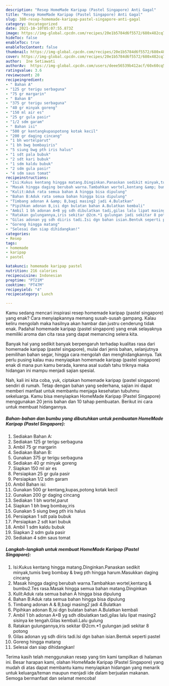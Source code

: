 ```yaml
---
description: "Resep HomeMade Karipap (Pastel Singapore) Anti Gagal"
title: "Resep HomeMade Karipap (Pastel Singapore) Anti Gagal"
slug: 380-resep-homemade-karipap-pastel-singapore-anti-gagal
category: Uncategorized
date: 2021-10-10T05:07:55.873Z
image: https://img-global.cpcdn.com/recipes/20e1b5784d6f5572/680x482cq70/homemade-karipap-pastel-singapore-foto-resep-utama.jpg
hideToc: false
enableToc: true
enableTocContent: false
thumbnail: https://img-global.cpcdn.com/recipes/20e1b5784d6f5572/680x482cq70/homemade-karipap-pastel-singapore-foto-resep-utama.jpg
cover: https://img-global.cpcdn.com/recipes/20e1b5784d6f5572/680x482cq70/homemade-karipap-pastel-singapore-foto-resep-utama.jpg
author:  Ine Setiawati
authorAv:  https://img-global.cpcdn.com/users/deee56539b412acf/60x60cq50/avatar.jpg
ratingvalue: 3.6
reviewcount: 20
recipeingredient:
- " Bahan A"
- "125 gr terigu serbaguna"
- "75 gr margarin"
- " Bahan B"
- "375 gr terigu serbaguna"
- "40 gr minyak goreng"
- "150 ml air es"
- "25 gr gula pasir"
- "1/2 sdm garam"
- " Bahan isi"
- "500 gr kentangkupaspotong kotak kecil"
- "200 gr daging cincang"
- "1 bh wortelparut"
- "1 bh bwg bombayiris"
- "5 siung bwg pth iris halus"
- "1 sdt pala bubuk"
- "2 sdt kari bubuk"
- "1 sdm kaldu bubuk"
- "2 sdm gula pasir"
- "4 sdm saus tomat"
recipeinstructions:
- "Isi:Kukus kentang hingga matang.Dinginkan.Panaskan sedikit minyak,tumis bwg bombay &amp; bwg pth hingga harum.Masukkan daging cincang"
- "Masak hingga daging berubah warna.Tambahkan wortel,kentang &amp; bumbu2.Tes rasa.Masak hingga semua bahan matang.Dinginkan"
- "Kulit:Aduk rata semua bahan A hingga bisa dipulung"
- "Bahan B:Aduk rata semua bahan hingga bisa dipulung"
- "Timbang adonan A &amp; B,bagi masing2 jadi 4.Bulatkan"
- "Pipihkan adonan B,isi dgn bulatan bahan A.Bulatkan kembali"
- "Ambil 1 bh adonan A+B yg sdh dibulatkan tadi,gilas lalu lipat masing2 sisinya ke tengah.Gilas kembali.Lalu gulung"
- "Ratakan gulungannya,iris sekitar @2cm.*1 gulungan jadi sekitar 8 potong"
- "Gilas adonan yg sdh diiris tadi.Isi dgn bahan isian.Bentuk seperti pastel"
- "Goreng hingga matang"
- "Selesai dan siap dihidangkan!"
categories:
- Resep
tags:
- homemade
- karipap
- pastel

katakunci: homemade karipap pastel 
nutrition: 216 calories
recipecuisine: Indonesian
preptime: "PT21M"
cooktime: "PT47M"
recipeyield: "4"
recipecategory: Lunch

---
```



Kamu sedang mencari inspirasi resep homemade karipap (pastel singapore) yang enak? Cara menyiapkannya memang susah-susah gampang. Kalau keliru mengolah maka hasilnya akan hambar dan justru cenderung tidak enak. Padahal homemade karipap (pastel singapore) yang enak selayaknya memiliki aroma dan cita rasa yang dapat memancing selera kita.


Banyak hal yang sedikit banyak berpengaruh terhadap kualitas rasa dari homemade karipap (pastel singapore), mulai dari jenis bahan, selanjutnya pemilihan bahan segar, hingga cara mengolah dan menghidangkannya. Tak perlu pusing kalau mau menyiapkan homemade karipap (pastel singapore) enak di mana pun kamu berada, karena asal sudah tahu triknya maka hidangan ini mampu menjadi sajian spesial.




Nah, kali ini kita coba, yuk, ciptakan homemade karipap (pastel singapore) sendiri di rumah. Tetap dengan bahan yang sederhana, sajian ini dapat memberi manfaat untuk membantu menjaga kesehatan tubuhmu sekeluarga. Kamu bisa menyiapkan HomeMade Karipap (Pastel Singapore) menggunakan 20 jenis bahan dan 10 tahap pembuatan. Berikut ini cara untuk membuat hidangannya.

<!--inarticleads1-->

##### Bahan-bahan dan bumbu yang dibutuhkan untuk pembuatan HomeMade Karipap (Pastel Singapore):

1. Sediakan  Bahan A:
1. Sediakan 125 gr terigu serbaguna
1. Ambil 75 gr margarin
1. Sediakan  Bahan B:
1. Gunakan 375 gr terigu serbaguna
1. Sediakan 40 gr minyak goreng
1. Siapkan 150 ml air es
1. Persiapkan 25 gr gula pasir
1. Persiapkan 1/2 sdm garam
1. Ambil  Bahan isi:
1. Gunakan 500 gr kentang,kupas,potong kotak kecil
1. Gunakan 200 gr daging cincang
1. Sediakan 1 bh wortel,parut
1. Siapkan 1 bh bwg bombay,iris
1. Gunakan 5 siung bwg pth iris halus
1. Persiapkan 1 sdt pala bubuk
1. Persiapkan 2 sdt kari bubuk
1. Ambil 1 sdm kaldu bubuk
1. Siapkan 2 sdm gula pasir
1. Sediakan 4 sdm saus tomat




<!--inarticleads2-->

##### Langkah-langkah untuk membuat HomeMade Karipap (Pastel Singapore):

1. Isi:Kukus kentang hingga matang.Dinginkan.Panaskan sedikit minyak,tumis bwg bombay &amp; bwg pth hingga harum.Masukkan daging cincang
1. Masak hingga daging berubah warna.Tambahkan wortel,kentang &amp; bumbu2.Tes rasa.Masak hingga semua bahan matang.Dinginkan
1. Kulit:Aduk rata semua bahan A hingga bisa dipulung
1. Bahan B:Aduk rata semua bahan hingga bisa dipulung
1. Timbang adonan A &amp; B,bagi masing2 jadi 4.Bulatkan
1. Pipihkan adonan B,isi dgn bulatan bahan A.Bulatkan kembali
1. Ambil 1 bh adonan A+B yg sdh dibulatkan tadi,gilas lalu lipat masing2 sisinya ke tengah.Gilas kembali.Lalu gulung
1. Ratakan gulungannya,iris sekitar @2cm.*1 gulungan jadi sekitar 8 potong
1. Gilas adonan yg sdh diiris tadi.Isi dgn bahan isian.Bentuk seperti pastel
1. Goreng hingga matang
1. Selesai dan siap dihidangkan!



Terima kasih telah menggunakan resep yang tim kami tampilkan di halaman ini. Besar harapan kami, olahan HomeMade Karipap (Pastel Singapore) yang mudah di atas dapat membantu kamu menyiapkan hidangan yang menarik untuk keluarga/teman maupun menjadi ide dalam berjualan makanan. Semoga bermanfaat dan selamat mencoba!
